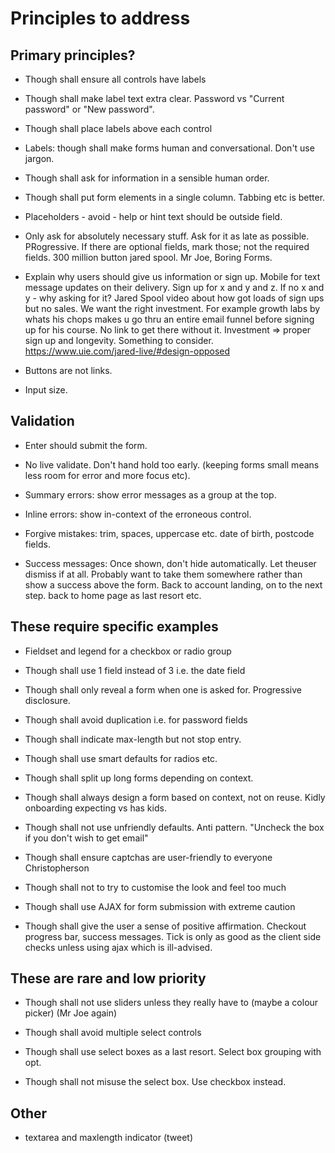# Principles to address

## Primary principles?

- Though shall ensure all controls have labels

- Though shall make label text extra clear. Password vs "Current password" or "New password".

- Though shall place labels above each control

- Labels: though shall make forms human and conversational. Don't use jargon.

- Though shall ask for information in a sensible human order.

- Though shall put form elements in a single column. Tabbing etc is better.

- Placeholders - avoid - help or hint text should be outside field.

- Only ask for absolutely necessary stuff. Ask for it as late as possible. PRogressive. If there are optional fields, mark those; not the required fields. 300 million button jared spool. Mr Joe, Boring Forms.

- Explain why users should give us information or sign up. Mobile for text message updates on their delivery. Sign up for x and y and z. If no x and y - why asking for it? Jared Spool video about how got loads of sign ups but no sales. We want the right investment. For example growth labs by whats his chops makes u go thru an entire email funnel before signing up for his course. No link to get there without it. Investment => proper sign up and longevity. Something to consider. https://www.uie.com/jared-live/#design-opposed

- Buttons are not links.

- Input size.

## Validation

- Enter should submit the form.

- No live validate. Don't hand hold too early. (keeping forms small means less room for error and more focus etc).

- Summary errors: show error messages as a group at the top.

- Inline errors: show in-context of the erroneous control.

- Forgive mistakes: trim, spaces, uppercase etc. date of birth, postcode fields.

- Success messages: Once shown, don't hide automatically. Let theuser dismiss if at all. Probably want to take them somewhere rather than show a success above the form. Back to account landing, on to the next step. back to home page as last resort etc.

## These require specific examples

- Fieldset and legend for a checkbox or radio group

- Though shall use 1 field instead of 3 i.e. the date field

- Though shall only reveal a form when one is asked for. Progressive disclosure.

- Though shall avoid duplication i.e. for password fields

- Though shall indicate max-length but not stop entry.

- Though shall use smart defaults for radios etc.

- Though shall split up long forms depending on context.

- Though shall always design a form based on context, not on reuse. Kidly onboarding expecting vs has kids.

- Though shall not use unfriendly defaults. Anti pattern. "Uncheck the box if you don't wish to get email"

- Though shall ensure captchas are user-friendly to everyone Christopherson

- Though shall not to try to customise the look and feel too much

- Though shall use AJAX for form submission with extreme caution

- Though shall give the user a sense of positive affirmation. Checkout progress bar, success messages. Tick is only as good as the client side checks unless using ajax which is ill-advised.

## These are rare and low priority

- Though shall not use sliders unless they really have to (maybe a colour picker) (Mr Joe again)

- Though shall avoid multiple select controls

- Though shall use select boxes as a last resort. Select box grouping with opt.

- Though shall not misuse the select box. Use checkbox instead.

## Other

- textarea and maxlength indicator (tweet)